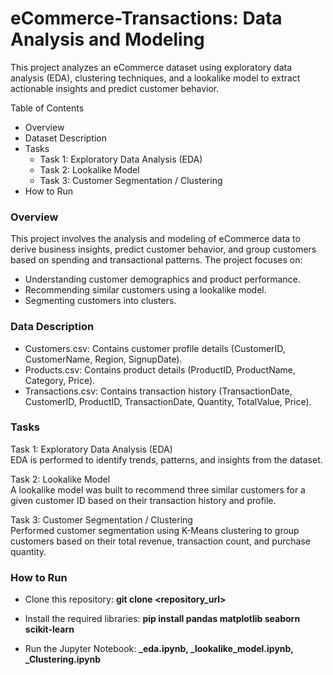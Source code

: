 # eCommerce-Transactions: Data Analysis and Modeling
This project analyzes an eCommerce dataset using exploratory data analysis (EDA), clustering techniques, and a lookalike model to extract actionable insights and predict customer behavior.

Table of Contents
- Overview
- Dataset Description
- Tasks
    - Task 1: Exploratory Data Analysis (EDA)
    - Task 2: Lookalike Model
    - Task 3: Customer Segmentation / Clustering
- How to Run

### Overview
This project involves the analysis and modeling of eCommerce data to derive business insights, predict customer behavior, and group customers based on spending and transactional patterns. The project focuses on:

- Understanding customer demographics and product performance.
- Recommending similar customers using a lookalike model.
- Segmenting customers into clusters.

### Data Description
- Customers.csv: Contains customer profile details (CustomerID, CustomerName, Region, SignupDate).
- Products.csv: Contains product details (ProductID, ProductName, Category, Price).
- Transactions.csv: Contains transaction history (TransactionDate, CustomerID, ProductID, TransactionDate, Quantity, TotalValue, Price).

### Tasks
Task 1: Exploratory Data Analysis (EDA)<br>
EDA is performed to identify trends, patterns, and insights from the dataset.

Task 2: Lookalike Model <br>
A lookalike model was built to recommend three similar customers for a given customer ID based on their transaction history and profile.

Task 3: Customer Segmentation / Clustering <br>
Performed customer segmentation using K-Means clustering to group customers based on their total revenue, transaction count, and purchase quantity.

### How to Run
- Clone this repository:
**git clone <repository_url>**

- Install the required libraries:
**pip install pandas matplotlib seaborn scikit-learn**

- Run the Jupyter Notebook:
**_eda.ipynb,
_lookalike_model.ipynb,
_Clustering.ipynb**

